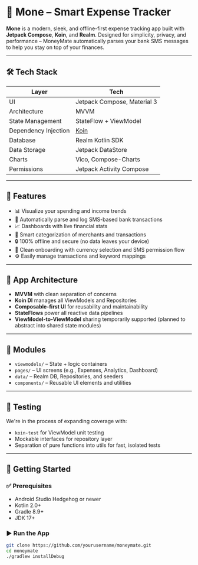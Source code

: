 # 💸 Mone – Smart Expense Tracker

**Mone** is a modern, sleek, and offline-first expense tracking app built with **Jetpack Compose**, **Koin**, and **Realm**. Designed for simplicity, privacy, and performance – MoneyMate automatically parses your bank SMS messages to help you stay on top of your finances.

---

## 🛠 Tech Stack

| Layer                | Tech                                                  |
|----------------------|-------------------------------------------------------|
| UI                   | Jetpack Compose, Material 3                           |
| Architecture         | MVVM                                                  |
| State Management     | StateFlow + ViewModel                                 |
| Dependency Injection | [Koin](https://insert-koin.io/)                       |
| Database             | Realm Kotlin SDK                                      |
| Data Storage         | Jetpack DataStore                                     |
| Charts               | Vico, Compose-Charts                                  |
| Permissions          | Jetpack Activity Compose                              |

---

## 📱 Features

- 📊 Visualize your spending and income trends
- 🧾 Automatically parse and log SMS-based bank transactions
- 📈 Dashboards with live financial stats
- 🧠 Smart categorization of merchants and transactions
- 🔒 100% offline and secure (no data leaves your device)
- 🎯 Clean onboarding with currency selection and SMS permission flow
- ⚙️ Easily manage transactions and keyword mappings

---

## 🧱 App Architecture

- **MVVM** with clean separation of concerns
- **Koin DI** manages all ViewModels and Repositories
- **Composable-first UI** for reusability and maintainability
- **StateFlows** power all reactive data pipelines
- **ViewModel-to-ViewModel** sharing temporarily supported (planned to abstract into shared state modules)

---

## 🧩 Modules

- `viewmodels/` – State + logic containers
- `pages/` – UI screens (e.g., Expenses, Analytics, Dashboard)
- `data/` – Realm DB, Repositories, and seeders
- `components/` – Reusable UI elements and utilities

---

## 🧪 Testing

We're in the process of expanding coverage with:
- `koin-test` for ViewModel unit testing
- Mockable interfaces for repository layer
- Separation of pure functions into utils for fast, isolated tests

---

## 🚀 Getting Started

### ✅ Prerequisites

- Android Studio Hedgehog or newer
- Kotlin 2.0+
- Gradle 8.9+
- JDK 17+

### ▶️ Run the App

```bash
git clone https://github.com/yourusername/moneymate.git
cd moneymate
./gradlew installDebug
